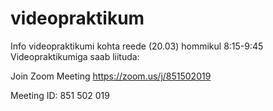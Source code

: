 # videopraktikum
Info videopraktikumi kohta reede (20.03) hommikul 8:15-9:45
Videopraktikumiga saab liituda:

Join Zoom Meeting
https://zoom.us/j/851502019

Meeting ID: 851 502 019

